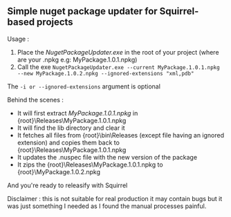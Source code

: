 ﻿## Simple nuget package updater for Squirrel-based projects

Usage :

1. Place the *NugetPackageUpdater.exe* in the root of your project (where are your .npkg e.g: MyPackage.1.0.1.npkg)
2. Call the exe `NugetPackageUpdater.exe --current MyPackage.1.0.1.npkg --new MyPackage.1.0.2.npkg --ignored-extensions "xml,pdb"`

The `-i or --ignored-extensions` argument is optional

Behind the scenes :

- It will first extract *MyPackage.1.0.1.npkg* in {root}\Releases\MyPackage.1.0.1.npkg
- It will find the lib directory and clear it
- It fetches all files from {root}\bin\Releases (except file having an ignored extension) and copies them back to {root}\Releases\MyPackage.1.0.1.npkg
- It updates the .nuspec file with the new version of the package
- It zips the {root}\Releases\MyPackage.1.0.1.npkg to {root}\MyPackage.1.0.2.npkg

And you're ready to releasify with Squirrel

Disclaimer : this is not suitable for real production it may contain bugs but it was just something I needed as I found the manual processes painful.
